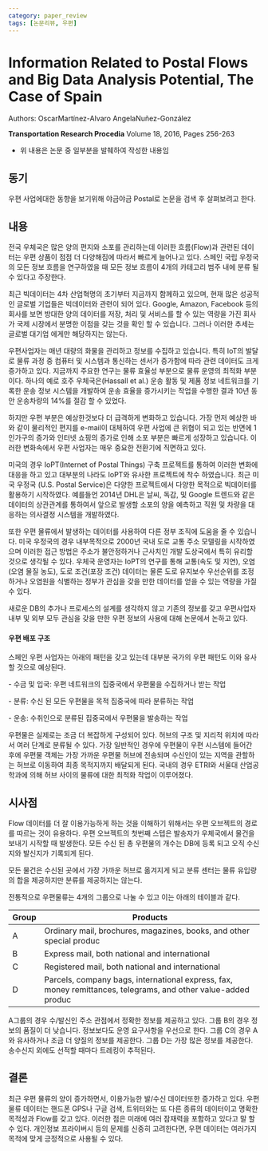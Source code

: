 ```yaml
---
category: paper_review
tags: [논문리뷰, 우편]
---
```


# Information Related to Postal Flows and Big Data Analysis Potential, The Case of Spain
Authors: OscarMartínez-Alvaro AngelaNuñez-González

**Transportation Research Procedia**
Volume 18, 2016, Pages 256-263



- 위 내용은 논문 중 일부분을 발췌하여 작성한 내용임

## 동기
우편 사업에대한 동향을 보기위해 야금야금 Postal로 논문을 검색 후 살펴보려고 한다. 

## 내용

전국 우체국은 많은 양의 편지와 소포를 관리하는데 이러한 흐름(Flow)과 관련된 데이터는 우편 상품이 점점 더 다양해짐에 따라서 빠르게 늘어나고 있다. 스페인 국립 우정국의 모든 정보 흐름을 연구하였을 때 모든 정보 흐름이 4개의 카테고리 범주 내에 분류 될 수 있다고 주장한다.

 

최근 빅데이터는 4차 산업혁명의 초기부터 지금까지 함께하고 있으며, 현재 많은 성공적인 글로벌 기업들은 빅데이터와 관련이 되어 있다. Google, Amazon, Facebook 등의 회사를 보면 방대한 양의 데이터를 저장, 처리 및 서비스를 할 수 있는 역량을 가진 회사가 국제 시장에서 분명한 이점을 갖는 것을 확인 할 수 있습니다. 그러나 이러한 추세는 글로벌 대기업 에게만 해당하지는 않는다. 

 

우편사업자는 매년 대량의 화물을 관리하고 정보를 수집하고 있습니다. 특히 IoT의 발달로 물류 과정 중 컴퓨터 및 시스템과 통신하는 센서가 증가함에 따라 관련 데이터도 크게 증가하고 있다. 지금까지 주요한 연구는 물류 효율성 부분으로 물류 운영의 최적화 부분이다. 하나의 예로 호주 우체국은(Hassall et al.) 운송 활동 및 제품 정보 네트워크를 기록한 운송 정보 시스템을 개발하여 운송 효율을 증가시키는 작업을 수행한 결과 10년 동안 운송차량의 14%를 절감 할 수 있었다.

 

하지만 우편 부분은 예상한것보다 더 급격하게 변화하고 있습니다. 가장 먼저 예상한 바와 같이 물리적인 편지를 e-mail이 대체하여 우편 사업에 큰 위협이 되고 있는 반면에 1인가구의 증가와 인터넷 쇼핑의 증가로 인해 소포 부분은 빠르게 성장하고 있습니다. 이러한 변화속에서 우편 사업자는 매우 중요한 전환기에 직면하고 있다.

 

미국의 경우 IoPT(Internet of Postal Things) 구축 프로젝트를 통하여 이러한 변화에 대응을 하고 있고 대부분의 나라도 IoPT와 유사한 프로젝트에 착수 하였습니다. 최근 미국 우정국 (U.S. Postal Service)은 다양한 프로젝트에서 다양한 목적으로 빅데이터를 활용하기 시작하였다. 예를들언 2014년 DHL은 날씨, 독감, 및 Google 트렌드와 같은 데이터의 상관관계를 통하여서 앞으로 발생할 소포의 양을 예측하고 직원 및 차량을 대응하는 의사결정 시스템을 개발하였다.

 

또한 우편 물류에서 발생하는 데이터를 사용하여 다른 정부 조직에 도움을 줄 수 있습니다. 미국 우정국의 경우 내부목적으로 2000년 국내 도로 교통 주소 모델링을 시작하였으며 이러한 접근 방법은 주소가 불안정하거나 근사치인 개발 도상국에서 특히 유리할 것으로 생각될 수 있다. 우체국 운영자는 IoPT의 연구를 통해 교통(속도 및 지연), 오염(오염 물질 농도), 도로 조건(포장 조건) 데이터는 물론 도로 유지보수 우선순위를 조정하거나 오염원을 식별하는 정부가 관심을 갖을 만한 데이터를 얻을 수 있는 역량을 가질 수 있다.

 

새로운 DB의 추가나 프로세스의 설계를 생각하지 않고 기존의 정보를 갖고 우편사업자 내부 및 외부 모두 관심을 갖을 만한 우편 정보의 사용에 대해 논문에서 논하고 있다.

#### 우편 배포 구조
스페인 우편 사업자는 아래의 패턴을 갖고 있는데 대부분 국가의 우편 패턴도 이와 유사할 것으로 예상된다.

\-    수금 및 입국: 우편 네트워크의 집중국에서 우편물을 수집하거나 받는 작업

\-    분류: 수신 된 모든 우편물을 목적 집중국에 따라 분류하는 작업

\-    운송: 수취인으로 분류된 집중국에서 우편물을 발송하는 작업 

우편물은 실제로는 조금 더 복잡하게 구성되어 있다. 허브의 구조 및 지리적 위치에 따라서 여러 단계로 분류될 수 있다. 가장 일반적인 경우에 우편물이 우편 시스템에 들어간 후에 우편물 객체는 가장 가까운 우편물 허브에 전송되며 수신인이 있는 지역을 관할하는 허브로 이동하여 최종 목적지까지 배달되게 된다. 국내의 경우 ETRI와 서울대 산업공학과에 의해 허브 사이의 물류에 대한 최적화 작업이 이루어졌다.



## 시사점

Flow 데이터를 더 잘 이용가능하게 하는 것을 이해하기 위해서는 우편 오브젝트의 경로를 따르는 것이 유용하다. 우편 오브젝트의 첫번째 스텝은 발송자가 우체국에서 물건을 보내기 시작할 때 발생한다. 모든 수신 된 총 우편물의 개수는 DB에 등록 되고 오직 수신지와 발신지가 기록되게 된다.

모든 물건은 수신된 곳에서 가장 가까운 허브로 옮겨지게 되고 분류 센터는 물류 유입량의 합을 제공하지만 분류를 제공하지는 않는다.

전통적으로 우편물류는 4개의 그룹으로 나눌 수 있고 이는 아래의 테이블과 같다.

| Group | Products                                                     |
| ----- | ------------------------------------------------------------ |
| A     | Ordinary mail, brochures, magazines, books, and other special produc |
| B     | Express mail, both national and international                |
| C     | Registered mail, both national and international             |
| D     | Parcels, company bags, international express, fax, money remittances, telegrams, and other value-added produc |

A그룹의 경우 수/발신인 주소 관점에서 정확한 정보를 제공하고 있다. 그룹 B의 경우 정보의 품질이 더 낮습니다. 정보보다도 운영 요구사항을 우선으로 한다. 그룹 C의 경우 A와 유사하거나 조금 더 양질의 정보를 제공한다. 그룹 D는 가장 많은 정보를 제공한다. 송수신지 외에도 선적할 때마다 트레킹이 추적된다.



## 결론
최근 우편 물류의 양이 증가하면서, 이용가능한 발/수신 데이터또한 증가하고 있다. 우편 물류 데이터는 핸드폰 GPS나 구글 검색, 트위터와는 또 다른 종류의 데이터이고 명확한 목적성과 Flow를 갖고 있다. 이러한 점은 미래에 여러 잠재력을 포함하고 있다고 말 할 수 있다. 개인정보 프라이버시 등의 문제를 신중히 고려한다면, 우편 데이터는 여러가지 목적에 맞게 긍정적으로 사용될 수 있다.
